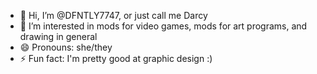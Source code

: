 - 👋 Hi, I’m @DFNTLY7747, or just call me Darcy
- 👀 I’m interested in mods for video games, mods for art programs, and drawing in general
- 😄 Pronouns: she/they
- ⚡ Fun fact: I'm pretty good at graphic design :)

<!---
DFNTLY7747/DFNTLY7747 is a ✨ special ✨ repository because its `README.md` (this file) appears on your GitHub profile.
You can click the Preview link to take a look at your changes.
--->
